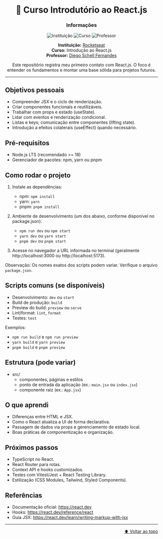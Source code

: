<div align="center">

<h1 align="center">🚀 Curso Introdutório ao React.js</h1>

### Informações

![Instituição](https://img.shields.io/badge/Instituição-Rocketseat-0078D4?style=for-the-badge&logo=azuredevops)
![Curso](https://img.shields.io/badge/Curso-React.js-4B8BBE?style=for-the-badge&logo=github)
![Professor](https://img.shields.io/badge/Professor-Diego%20Fernandes-FFCA28?style=for-the-badge&logo=linkedin)

**Instituição:** [Rocketseat](https://www.rocketseat.com.br/)  
**Curso:** Introdução ao React.js  
**Professor:** [Diego Schell Fernandes](https://www.linkedin.com/in/diego-schell-fernandes/)

Este repositório registra meu primeiro contato com React.js. O foco é entender os fundamentos e montar uma base sólida para projetos futuros.

</div>

---

## Objetivos pessoais

- Compreender JSX e o ciclo de renderização.
- Criar componentes funcionais e reutilizáveis.
- Trabalhar com props e estado (useState).
- Lidar com eventos e renderização condicional.
- Listas e keys; comunicação entre componentes (lifting state).
- Introdução a efeitos colaterais (useEffect) quando necessário.

## Pré-requisitos

- Node.js LTS (recomendado >= 18)
- Gerenciador de pacotes: npm, yarn ou pnpm

## Como rodar o projeto

1. Instale as dependências:

   - npm: `npm install`
   - yarn: `yarn`
   - pnpm: `pnpm install`

2. Ambiente de desenvolvimento (um dos abaixo, conforme disponível no package.json):

   - `npm run dev` ou `npm start`
   - `yarn dev` ou `yarn start`
   - `pnpm dev` ou `pnpm start`

3. Acesse no navegador a URL informada no terminal (geralmente http://localhost:3000 ou http://localhost:5173).

Observação: Os nomes exatos dos scripts podem variar. Verifique o arquivo `package.json`.

## Scripts comuns (se disponíveis)

- Desenvolvimento: `dev` ou `start`
- Build de produção: `build`
- Preview do build: `preview` ou `serve`
- Lint/format: `lint`, `format`
- Testes: `test`

Exemplos:

- `npm run build` e `npm run preview`
- `yarn build` e `yarn preview`
- `pnpm build` e `pnpm preview`

## Estrutura (pode variar)

- src/
  - componentes, páginas e estilos
  - ponto de entrada da aplicação (ex.: `main.jsx` ou `index.jsx`)
  - componente raiz (ex.: `App.jsx`)

## O que aprendi

- Diferenças entre HTML e JSX.
- Como o React atualiza a UI de forma declarativa.
- Passagem de dados via props e gerenciamento de estado local.
- Boas práticas de componentização e organização.

## Próximos passos

- TypeScript no React.
- React Router para rotas.
- Context API e hooks customizados.
- Testes com Vitest/Jest + React Testing Library.
- Estilização (CSS Modules, Tailwind, Styled Components).

## Referências

- Documentação oficial: https://react.dev
- Hooks: https://react.dev/reference/react
- Guia JSX: https://react.dev/learn/writing-markup-with-jsx

---

<div align="right">

[⬆️ Voltar ao topo](#informações)

</div>
